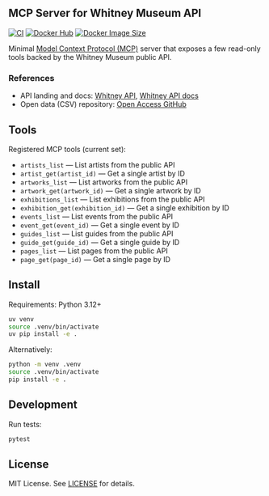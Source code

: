 ## MCP Server for Whitney Museum API

[![CI](https://github.com/sam-parsons/whitney-museum-mcp/actions/workflows/ci.yml/badge.svg)](https://github.com/sam-parsons/whitney-museum-mcp/actions/workflows/ci.yml)
[![Docker Hub](https://img.shields.io/docker/pulls/samparsons269/whitney-museum-mcp.svg)](https://hub.docker.com/r/samparsons269/whitney-museum-mcp)
[![Docker Image Size](https://img.shields.io/docker/image-size/samparsons269/whitney-museum-mcp/latest)](https://hub.docker.com/r/samparsons269/whitney-museum-mcp)

Minimal [Model Context Protocol (MCP)](https://modelcontextprotocol.io/) server that exposes a few read-only tools backed by the Whitney Museum public API.

### References
- API landing and docs: [Whitney API](https://whitney.org/api/), [Whitney API docs](https://whitney.org/about/website/api)
- Open data (CSV) repository: [Open Access GitHub](https://github.com/whitneymuseum/open-access)

## Tools

Registered MCP tools (current set):
- `artists_list` — List artists from the public API
- `artist_get(artist_id)` — Get a single artist by ID
- `artworks_list` — List artworks from the public API
- `artwork_get(artwork_id)` — Get a single artwork by ID
- `exhibitions_list` — List exhibitions from the public API
- `exhibition_get(exhibition_id)` — Get a single exhibition by ID
- `events_list` — List events from the public API
- `event_get(event_id)` — Get a single event by ID
- `guides_list` — List guides from the public API
- `guide_get(guide_id)` — Get a single guide by ID
- `pages_list` — List pages from the public API
- `page_get(page_id)` — Get a single page by ID


## Install

Requirements: Python 3.12+

```bash
uv venv
source .venv/bin/activate
uv pip install -e .
```

Alternatively:
```bash
python -m venv .venv
source .venv/bin/activate
pip install -e .
```


## Development

Run tests:
```bash
pytest
```

## License

MIT License. See [LICENSE](./LICENSE) for details.
